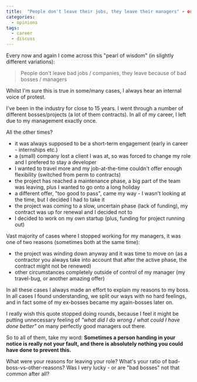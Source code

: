 ```yaml
---
title:  "People don't leave their jobs, they leave their managers" - or do they?
categories:
  - opinions
tags:
  - career
  - discuss
---
```


Every now and again I come across this "pearl of wisdom" (in slightly different variations):

> People don't leave bad jobs / companies, they leave because of bad bosses / managers

Whilst I'm sure this is true in some/many cases, I always hear an internal voice of protest.

I've been in the industry for close to 15 years. I went through a number of different bosses/projects (a lot of them contracts). In all of my career, I left due to my management exactly once.

All the other times?
* it was always supposed to be a short-term engagement (early in career - internships etc.)
* a (small) company lost a client I was at, so was forced to change my role and I prefered to stay a developer
* I wanted to travel more and my job-at-the-time couldn't offer enough flexibility (switched from perm to contracts)
* the project has reached a maintenance phase, a big part of the team was leaving, plus I wanted to go onto a long holiday
* a different offer, "too good to pass", came my way - I wasn't looking at the time, but I decided I had to take it
* the project was coming to a slow, uncertain phase (lack of funding), my contract was up for renewal and I decided not to
* I decided to work on my own startup (plus, funding for project running out)

Vast majority of cases where I stopped working for my managers, it was one of two reasons (sometimes both at the same time):
* the project was winding down anyway and it was time to move on (as a contractor you always take into account that after the active phase, the contract might not be renewed)
* other circumstances completely outside of control of my manager (my travel-bug, or another amazing offer)

In all these cases I always made an effort to explain my reasons to my boss. In all cases I found understanding, we split our ways with no hard feelings, and in fact some of my ex-bosses became my again-bosses later on.

I really wish this quote stopped doing rounds, because I feel it might be putting unnecessary feeling of *"what did I do wrong / what could I have done better"* on many perfectly good managers out there.

So to all of them, take my word: **Sometimes a person handing in your notice is really not your fault, and there is absolutely nothing you could have done to prevent this.**

What were your reasons for leaving your role? What's your ratio of bad-boss-vs-other-reasons? Was I very lucky - or are "bad bosses" not that common after all?

